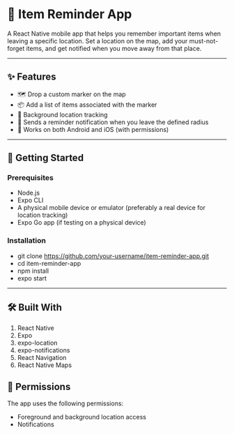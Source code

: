# 📍 Item Reminder App

A React Native mobile app that helps you remember important items when leaving a specific location. Set a location on the map, add your must-not-forget items, and get notified when you move away from that place.

---

## ✨ Features

- 🗺 Drop a custom marker on the map
- 📦 Add a list of items associated with the marker
- 📍 Background location tracking
- 🔔 Sends a reminder notification when you leave the defined radius
- 📱 Works on both Android and iOS (with permissions)

---

## 🚀 Getting Started

### Prerequisites

- Node.js
- Expo CLI
- A physical mobile device or emulator (preferably a real device for location tracking)
- Expo Go app (if testing on a physical device)

### Installation

- git clone https://github.com/your-username/item-reminder-app.git
- cd item-reminder-app
- npm install
- expo start

---

## 🛠 Built With

1. React Native
2. Expo
3. expo-location
4. expo-notifications
5. React Navigation
6. React Native Maps

## 🔐 Permissions

The app uses the following permissions:

- Foreground and background location access
- Notifications
